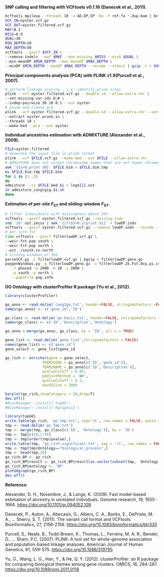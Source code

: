 **SNP calling and filtering with VCFtools v0.1.16 (Danecek et al., 2011).**
```bash
bcftools mpileup --threads 10 -a AD,DP,SP -Ou -f ref.fa *.dup.bam | bcftools call --threads 10 -f GQ,GP -mO z -o oyster.vcf.gz
VCF_IN=oyster.vcf.gz
VCF_OUT=oyster.filtered.vcf.gz
MAF=0.1
MISS=0.9
QUAL=30
MIN_DEPTH=10
MAX_DEPTH=50
vcftools --gzvcf $VCF_IN \
--remove-indels --maf $MAF --max-missing $MISS --minQ $QUAL \
--min-meanDP $MIN_DEPTH --max-meanDP $MAX_DEPTH \
--minDP $MIN_DEPTH --maxDP $MAX_DEPTH --recode --stdout | gzip -c > $VCF_OUT
```

**Principal components analysis (PCA) with PLINK v1.9(Purcell et al., 2007).**
```bash
# perform linkage pruning - i.e. identify prune sites
plink --vcf oyster.filtered.vcf.gz --double-id --allow-extra-chr \
--set-missing-var-ids @:# \
--indep-pairwise 50 10 0.1 --out oyster
# prune and create pca
plink --vcf oyster.filtered.vcf.gz --double-id --allow-extra-chr --set-missing-var-ids @:# \
--extract oyster.prune.in \
--threads 10 \
--make-bed --pca --out oyster
```
**Individual ancestries estimation with ADMIXTURE (Alexander et al., 2009).**
```bash
FILE=oyster.filtered
# Generate the input file in plink format
plink --vcf $FILE.vcf.gz --make-bed --out $FILE --allow-extra-chr
# ADMIXTURE does not accept chromosome names that are not human chromosomes. We will thus just exchange the first column by 0
awk '{$1=0;print $0}' $FILE.bim > $FILE.bim.tmp
mv $FILE.bim.tmp $FILE.bim
for i in {1..5}
do
admixture --cv $FILE.bed $i > log${i}.out
sh admixture_cangcgig.$i.sh
done
```
**Estimation of per-site *F*<sub>ST</sub> and sliding-window *F*<sub>ST</sub>.**
```bash
# filter individuals with missingness above 20%
vcftools --gzvcf oyster.filtered.vcf.gz --missing-indv
sed '1d' out.imiss | awk '{if($5>0.2)print $1}' > lowDP.indv
vcftools --gzvcf oyster.filtered.vcf.gz --remove lowDP.indv --recode --stdout | gzip -c > filterlowDP.vcf.gz
# per site fst
time vcftools --gzvcf filterlowDP.vcf.gz \
--weir-fst-pop south \
--weir-fst-pop north \
--out ./south.vs.north
# sliding windows of 2kb
parseVCF.py -i filterlowDP.vcf.gz | bgzip > filterlowDP.geno.gz
popgenWindows.py -g filterlowDP.geno.gz -o filterlowDP.2k.Fst.Dxy.pi.csv.gz \
   -f phased -w 2000 -m 10 -s 2000 \
   -p south -p north \
   --popsFile pop.info
```
**GO Ontology with clusterProfiler R package (Yu et al., 2012).**
```R
library(clusterProfiler)

go_anno <- read.delim('cang2go.txt', header=FALSE, stringsAsFactors =FALSE)
names(go_anno) <- c('gene_id','ID')

go_class <- read.delim('go-basic.txt', header=FALSE, stringsAsFactors =FALSE)
names(go_class) <- c('ID','Description','Ontology')

go_anno <-merge(go_anno, go_class, by = 'ID', all.x = TRUE)

gene_list <- read.delim('gene.list',stringsAsFactors = FALSE)
names(gene_list) <- c('gene_id')
gene_select <- gene_list$gene_id

go_rich <- enricher(gene = gene_select,
                 TERM2GENE = go_anno[c('ID','gene_id')],
                 TERM2NAME = go_anno[c('ID','Description')],
                 pvalueCutoff = 0.05,
                 pAdjustMethod = 'BH',
                 qvalueCutoff = 0.2,
                 maxGSSize = 200)

barplot(go_rich,showCategory = 20,drop=T)
dev.off()
#BiocManager::install('topGO')
#BiocManager::install('Rgraphviz')

library(topGO)
write.table(go_rich, 'go_tmp.txt', sep='\t', row.names = FALSE, quote = FALSE)
tmp <- read.delim('go_tmp.txt')
tmp <- merge(tmp, go_class[c('ID', 'Ontology')], by = 'ID')
tmp <- tmp[c(10,1:9)]
tmp <- tmp[order(tmp$pvalue),]
write.table(tmp, 'go_rich.significant.txt', sep = '\t', row.names = FALSE, quote = FALSE)
tmp <- tmp[tmp$Ontology=="biological_process",]
tmp <- head(tmp,20)
go_rich_BP <- go_rich
go_rich_BP@result <- go_rich_BP@result[as.vector(subset(tmp,  Ontology == 'biological_process')$ID),]
go_rich_BP@ontology <- 'BP'
plotGOgraph(go_rich_BP)
dev.off()
```


**Reference**

Alexander, D. H., Novembre, J., & Lange, K. (2009). Fast model-based estimation of ancestry in unrelated individuals. Genome research, 19, 1655-1664. https://doi.org/10.1101/gr.094052.109

Danecek, P., Auton, A., Abecasis, G., Albers, C. A., Banks, E., DePristo, M. A., ... Sherry, S. T. (2011). The variant call format and VCFtools. Bioinformatics, 27, 2156-2158. https://doi.org/10.1093/bioinformatics/btr330

Purcell, S., Neale, B., Todd-Brown, K., Thomas, L., Ferreira, M. A. R., Bender, D., ... Sham, P.C. (2007). PLINK: A tool set for whole-genome association and population-based linkage analyses. American Journal of Human Genetics, 81, 559-575. https://doi.org/10.1086/519795

Yu, G., Wang, L. G., Han, Y., & He, Q. Y. (2012). clusterProfiler: an R package for comparing biological themes among gene clusters. OMICS, 16, 284-287. https://doi.org/10.1089/omi.2011.0118
